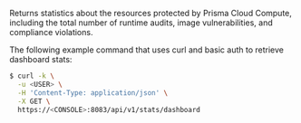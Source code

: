 Returns statistics about the resources protected by Prisma Cloud Compute, including the total number of runtime audits, image vulnerabilities, and compliance violations.

The following example command that uses curl and basic auth to retrieve dashboard stats:

```bash
$ curl -k \
  -u <USER> \
  -H 'Content-Type: application/json' \
  -X GET \
  https://<CONSOLE>:8083/api/v1/stats/dashboard
```
